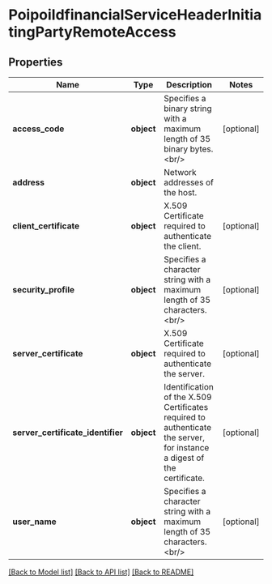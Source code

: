 # PoipoiIdfinancialServiceHeaderInitiatingPartyRemoteAccess

## Properties
Name | Type | Description | Notes
------------ | ------------- | ------------- | -------------
**access_code** | **object** | Specifies a binary string with a maximum length of 35 binary bytes.&lt;br/&gt; | [optional] 
**address** | **object** | Network addresses of the host. | 
**client_certificate** | **object** | X.509 Certificate required to authenticate the client. | [optional] 
**security_profile** | **object** | Specifies a character string with a maximum length of 35 characters.&lt;br/&gt; | [optional] 
**server_certificate** | **object** | X.509 Certificate required to authenticate the server. | [optional] 
**server_certificate_identifier** | **object** | Identification of the X.509 Certificates required to authenticate the server, for instance a digest of the certificate. | [optional] 
**user_name** | **object** | Specifies a character string with a maximum length of 35 characters.&lt;br/&gt; | [optional] 

[[Back to Model list]](../README.md#documentation-for-models) [[Back to API list]](../README.md#documentation-for-api-endpoints) [[Back to README]](../README.md)

